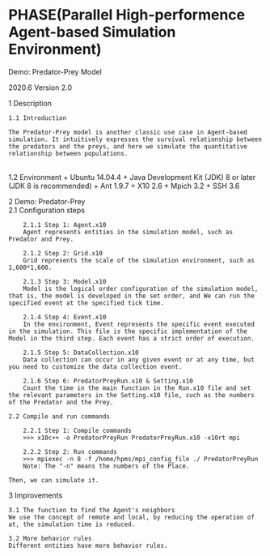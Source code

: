 # PHASE(Parallel High-performence Agent-based Simulation Environment)

Demo: Predator-Prey Model

2020.6 Version 2.0

1 Description

    1.1 Introduction 

    The Predator-Prey model is another classic use case in Agent-based simulation. It intuitively expresses the survival relationship between the predators and the preys, and here we simulate the quantitative relationship between populations.

​    
    1.2 Environment
    + Ubuntu 14.04.4
    + Java Development Kit (JDK) 8 or later (JDK 8 is recommended)
    + Ant 1.9.7
    + X10 2.6
    + Mpich 3.2
    + SSH 3.6


2 Demo: Predator-Prey
​    
    2.1 Configuration steps

        2.1.1 Step 1: Agent.x10
        Agent represents entities in the simulation model, such as Predator and Prey.
        
        2.1.2 Step 2: Grid.x10
        Grid represents the scale of the simulation environment, such as 1,600*1,600.
    
        2.1.3 Step 3: Model.x10
        Model is the logical order configuration of the simulation model, that is, the model is developed in the set order, and We can run the specified event at the specified tick time.
    
        2.1.4 Step 4: Event.x10
        In the environment, Event represents the specific event executed in the simulation. This file is the specific implementation of the Model in the third step. Each event has a strict order of execution.
    
        2.1.5 Step 5: DataCollection.x10
        Data collection can occur in any given event or at any time, but you need to customize the data collection event.
    
        2.1.6 Step 6: PredatorPreyRun.x10 & Setting.x10
        Count the time in the main function in the Run.x10 file and set the relevant parameters in the Setting.x10 file, such as the numbers of the Predator and the Prey.
        
    2.2 Compile and run commands 
    
        2.2.1 Step 1: Compile commands
        >>> x10c++ -o PredatorPreyRun PredatorPreyRun.x10 -x10rt mpi
        
        2.2.2 Step 2: Run commands
        >>> mpiexec -n 8 -f /home/hpms/mpi_config_file ./ PredatorPreyRun
        Note: The "-n" means the numbers of the Place.
    
    Then, we can simulate it.

3 Improvements​   

    3.1 The function to find the Agent's neighbors
    We use the concept of remote and local, by reducing the operation of at, the simulation time is reduced.
    
    3.2 More behavior rules
    Different entities have more behavior rules.


​    
​    

